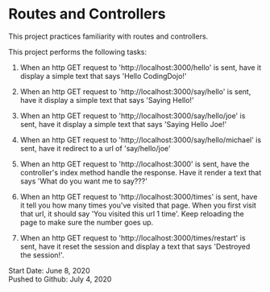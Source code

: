 # Routes and Controllers

This project practices familiarity with routes and controllers.

This project performs the following tasks:

1. When an http GET request to 'http://localhost:3000/hello' is sent, have it display a simple text that says 'Hello CodingDojo!'

2. When an http GET request to 'http://localhost:3000/say/hello' is sent, have it display a simple text that says 'Saying Hello!'

3. When an http GET request to 'http;//localhost:3000/say/hello/joe' is sent, have it display a simple text that says 'Saying Hello Joe!'

4. When an http GET request to 'http;//localhost:3000/say/hello/michael' is sent, have it redirect to a url of 'say/hello/joe'

5. When an http GET request to 'http://localhost:3000' is sent, have the controller's index method handle the response. Have it render a text that says 'What do you want me to say???'

6. When an http GET request to 'http://localhost:3000/times' is sent, have it tell you how many times you've visited that page. When you first visit that url, it should say 'You visited this url 1 time'. Keep reloading the page to make sure the number goes up.

7. When an http GET request to 'http://localhost:3000/times/restart' is sent, have it reset the session and display a text that says 'Destroyed the session!'.

Start Date: June 8, 2020\
Pushed to Github: July 4, 2020